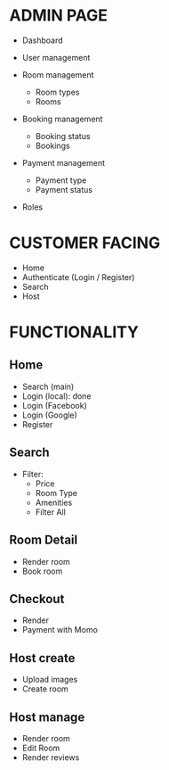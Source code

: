 # ADMIN PAGE

- Dashboard

- User management

- Room management

  - Room types
  - Rooms

- Booking management

  - Booking status
  - Bookings

- Payment management
  - Payment type
  - Payment status
- Roles

# CUSTOMER FACING

- Home
- Authenticate (Login / Register)
- Search
- Host

# FUNCTIONALITY

## Home

- Search (main)
- Login (local): done
- Login (Facebook)
- Login (Google)
- Register

## Search

- Filter:
  - Price
  - Room Type
  - Amenities
  - Filter All

## Room Detail

- Render room
- Book room

## Checkout

- Render
- Payment with Momo

## Host create

- Upload images
- Create room

## Host manage

- Render room
- Edit Room
- Render reviews
